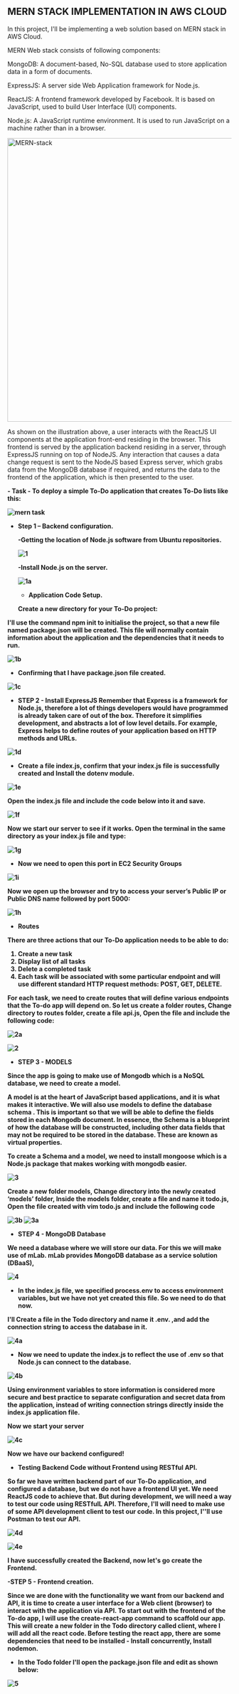 
## MERN STACK IMPLEMENTATION IN AWS CLOUD

In this project, I'll be implementing a web solution based on MERN stack in AWS Cloud.

MERN Web stack consists of following components:

MongoDB: A document-based, No-SQL database used to store application data in a form of documents.

ExpressJS: A server side Web Application framework for Node.js.

ReactJS: A frontend framework developed by Facebook. It is based on JavaScript, used to build User Interface (UI) components.

Node.js: A JavaScript runtime environment. It is used to run JavaScript on a machine rather than in a browser.

<img width="638" alt="MERN-stack" src="https://user-images.githubusercontent.com/93729559/162151724-7caba173-57a9-4e29-8e3e-390c753913e7.png">

As shown on the illustration above, a user interacts with the ReactJS UI components at the application front-end residing in the browser. 
This frontend is served by the application backend residing in a server, through ExpressJS running on top of NodeJS.
Any interaction that causes a data change request is sent to the NodeJS based Express server, 
which grabs data from the MongoDB database if required, and returns the data to the frontend of the application, which is then presented to the user.


<b>- Task<b> - 
To deploy a simple To-Do application that creates To-Do lists like this:


![mern task](https://user-images.githubusercontent.com/93729559/162174664-e6195329-45b7-4b3c-8f8a-b1ede14bbf7c.gif)
  
- Step 1 – Backend configuration.
  
  -Getting the location of Node.js software from Ubuntu repositories.
  
  ![1](https://user-images.githubusercontent.com/93729559/162179011-a8c6c6ff-bb4e-484c-b3ff-050d48522d8f.png)
  
  -Install Node.js on the server.
  
  ![1a](https://user-images.githubusercontent.com/93729559/162179518-e2886315-afc5-4217-8a96-0b36212b0f83.png)
  
  - Application Code Setup.
  
  Create a new directory for your To-Do project:
  
 I'll use the command npm init to initialise the project, so that a new file named package.json will be created. 
  This file will normally contain information about the application and the dependencies that it needs to run.
  
 ![1b](https://user-images.githubusercontent.com/93729559/162186493-84cd7806-c0db-4100-bd7d-2e64db161021.png)
  
 - Confirming that I have package.json file created.
  
  ![1c](https://user-images.githubusercontent.com/93729559/162187089-6ab8f519-61ed-475b-a811-41259f93d911.png)
  
  - STEP 2 - Install ExpressJS
  Remember that Express is a framework for Node.js, therefore a lot of things developers would have programmed is already taken care of out of the box. 
  Therefore it simplifies development, and abstracts a lot of low level details. 
  For example, Express helps to define routes of your application based on HTTP methods and URLs.
  
  ![1d](https://user-images.githubusercontent.com/93729559/162188113-dc1ba469-43fc-473f-9f50-bae1a82d6a43.png)
  
  - Create a file index.js, confirm that your index.js file is successfully created and Install the dotenv module.
  
  ![1e](https://user-images.githubusercontent.com/93729559/162188803-254ab633-d462-4a6a-bfd6-f39a80840368.png)

  Open the index.js file and include the code below into it and save.
  
  ![1f](https://user-images.githubusercontent.com/93729559/162190369-9b552a46-12dd-41d6-97a4-ef7927218f93.png)
  
  Now we start our server to see if it works. Open the terminal in the same directory as your index.js file and type:
  
  ![1g](https://user-images.githubusercontent.com/93729559/162195373-a7d962f2-3226-4b41-8272-02b30e9ccd23.png)
  
  
  - Now we need to open this port in EC2 Security Groups
  
  ![1i](https://user-images.githubusercontent.com/93729559/162198542-72e40b5f-5b07-47b9-9de8-b38c598aa181.png)

  
  Now we open up the browser and try to access your server’s Public IP or Public DNS name followed by port 5000:
  
 ![1h](https://user-images.githubusercontent.com/93729559/162198877-9458201a-9877-4f42-ba02-a4c40c96ceb4.png)
  
  
  - Routes
  
  There are three actions that our To-Do application needs to be able to do:

  1. Create a new task
  2. Display list of all tasks
  3. Delete a completed task
  4. Each task will be associated with some particular endpoint and will use different standard HTTP request methods: POST, GET, DELETE.

For each task, we need to create routes that will define various endpoints that the To-do app will depend on. So let us create a folder routes,
  Change directory to routes folder,  create a file api.js, Open the file and include the following code:
  
![2a](https://user-images.githubusercontent.com/93729559/162201297-754458d9-e08f-4da6-8cd6-b206a24a892d.png)
  
![2](https://user-images.githubusercontent.com/93729559/162201310-e6e2adaa-8194-4a14-a4d4-47c24f03fe4d.png)
  
- STEP 3 - MODELS
  
Since the app is going to make use of Mongodb which is a NoSQL database, we need to create a model.

A model is at the heart of JavaScript based applications, and it is what makes it interactive.
We will also use models to define the database schema . This is important so that we will be able to define the fields stored in each Mongodb document.
In essence, the Schema is a blueprint of how the database will be constructed, including other data fields that may not be required to be stored in the database. 
These are known as virtual properties.
  
To create a Schema and a model, we need to install mongoose which is a Node.js package that makes working with mongodb easier.
  
![3](https://user-images.githubusercontent.com/93729559/162204356-7481442a-f2f2-426a-9574-31fd3af0ed58.png)
  
Create a new folder models, Change directory into the newly created ‘models’ folder, Inside the models folder, create a file and name it todo.js,
Open the file created with vim todo.js and include the following code
  
![3b](https://user-images.githubusercontent.com/93729559/162211944-d1c7052f-9516-484d-a9c5-823de9638632.png)
![3a](https://user-images.githubusercontent.com/93729559/162211922-bbd6db98-b304-4e3d-86a2-d2f2ff7cd5c2.png)
  
  
- STEP 4 - MongoDB Database
  
We need a database where we will store our data. For this we will make use of mLab. mLab provides MongoDB database as a service solution (DBaaS),

![4](https://user-images.githubusercontent.com/93729559/162219131-68bed7a3-828a-43ea-8c6c-a86e52199e1b.png)

 - In the index.js file, we specified process.env to access environment variables, but we have not yet created this file. So we need to do that now.

 I'll Create a file in the Todo directory and name it .env. ,and add the connection string to access the database in it.
  
![4a](https://user-images.githubusercontent.com/93729559/162224895-5c66b89a-172a-4e7f-8889-5a450db82f97.png)

- Now we need to update the index.js to reflect the use of .env so that Node.js can connect to the database.
  
 ![4b](https://user-images.githubusercontent.com/93729559/162225628-e0c2ec9a-e1a1-466b-9e03-95a355bda805.png)
  
  Using environment variables to store information is considered more secure and best practice to separate configuration and secret data from the application,
  instead of writing connection strings directly inside the index.js application file.
 
  Now we start your server
  
  ![4c](https://user-images.githubusercontent.com/93729559/162226756-64680027-7fd2-4d23-b5d7-e3a5f27914f4.png)
  
  Now we have our backend configured!
  
 - Testing Backend Code without Frontend using RESTful API.
  
  So far we have written backend part of our To-Do application, and configured a database, but we do not have a frontend UI yet. We need ReactJS code to achieve that.   But during development, we will need a way to test our code using RESTfulL API. 
  Therefore, I'll will need to make use of some API development client to test our code.
  In this project,  I''ll use Postman to test our API.
  
  
![4d](https://user-images.githubusercontent.com/93729559/162423551-9087addf-7f81-4839-a63a-b1fe8aa04c0f.png)
  
![4e](https://user-images.githubusercontent.com/93729559/162423570-3d0f9e7b-12e7-4c25-b8d7-9a39b5802bcd.png)
  
 I have successfully created the Backend, now let's go create the Frontend.
  
  
 -STEP 5 - Frontend creation.
  
Since we are done with the functionality we want from our backend and API, it is time to create a user interface for a Web client (browser) to interact with the application via API. To start out with the frontend of the To-do app, I will use the create-react-app command to scaffold our app. 
  This will create a new folder in the Todo directory called client, where I will add all the react code. 
  Before testing the react app, there are some dependencies that need to be installed - Install concurrently, Install nodemon.
  
  - In the Todo folder I'll open the package.json file and edit as shown below:
  
  ![5](https://user-images.githubusercontent.com/93729559/162425629-d6627b85-e03f-423a-9df8-3434c12bdf48.png)
  
 


  
 


  

  
  
  

  

 


